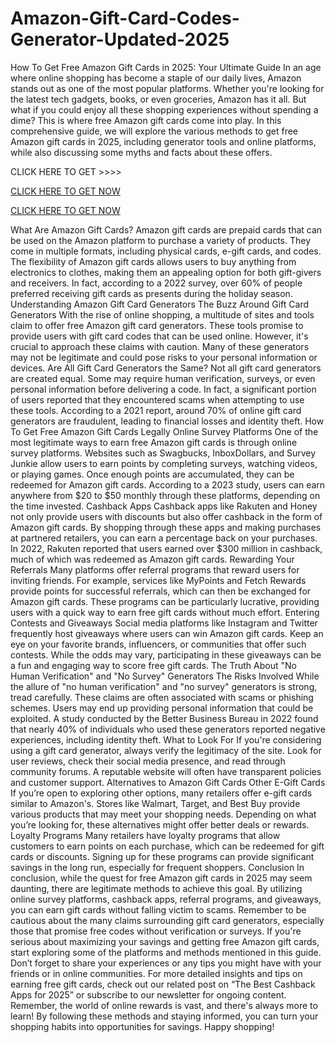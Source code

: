 # Amazon-Gift-Card-Codes-Generator-Updated-2025
How To Get Free Amazon Gift Cards in 2025: Your Ultimate Guide
In an age where online shopping has become a staple of our daily lives, Amazon stands out as one of the most popular platforms. Whether you're looking for the latest tech gadgets, books, or even groceries, Amazon has it all. But what if you could enjoy all these shopping experiences without spending a dime? This is where free Amazon gift cards come into play. In this comprehensive guide, we will explore the various methods to get free Amazon gift cards in 2025, including generator tools and online platforms, while also discussing some myths and facts about these offers.

CLICK HERE TO GET >>>> 

[CLICK HERE TO GET NOW](https://simplyscrolls.xyz/amazon)

[CLICK HERE TO GET NOW](https://simplyscrolls.xyz/amazon)


What Are Amazon Gift Cards?
Amazon gift cards are prepaid cards that can be used on the Amazon platform to purchase a variety of products. They come in multiple formats, including physical cards, e-gift cards, and codes. The flexibility of Amazon gift cards allows users to buy anything from electronics to clothes, making them an appealing option for both gift-givers and receivers. In fact, according to a 2022 survey, over 60% of people preferred receiving gift cards as presents during the holiday season. Understanding Amazon Gift Card Generators The Buzz Around Gift Card Generators
With the rise of online shopping, a multitude of sites and tools claim to offer free Amazon gift card generators. These tools promise to provide users with gift card codes that can be used online. However, it's crucial to approach these claims with caution. Many of these generators may not be legitimate and could pose risks to your personal information or devices. Are All Gift Card Generators the Same?
Not all gift card generators are created equal. Some may require human verification, surveys, or even personal information before delivering a code. In fact, a significant portion of users reported that they encountered scams when attempting to use these tools. According to a 2021 report, around 70% of online gift card generators are fraudulent, leading to financial losses and identity theft. How To Get Free Amazon Gift Cards Legally Online Survey Platforms
One of the most legitimate ways to earn free Amazon gift cards is through online survey platforms. Websites such as Swagbucks, InboxDollars, and Survey Junkie allow users to earn points by completing surveys, watching videos, or playing games. Once enough points are accumulated, they can be redeemed for Amazon gift cards.
According to a 2023 study, users can earn anywhere from $20 to $50 monthly through these platforms, depending on the time invested. Cashback Apps
Cashback apps like Rakuten and Honey not only provide users with discounts but also offer cashback in the form of Amazon gift cards. By shopping through these apps and making purchases at partnered retailers, you can earn a percentage back on your purchases. In 2022, Rakuten reported that users earned over $300 million in cashback, much of which was redeemed as Amazon gift cards. Rewarding Your Referrals
Many platforms offer referral programs that reward users for inviting friends. For example, services like MyPoints and Fetch Rewards provide points for successful referrals, which can then be exchanged for Amazon gift cards. These programs can be particularly lucrative, providing users with a quick way to earn free gift cards without much effort. Entering Contests and Giveaways
Social media platforms like Instagram and Twitter frequently host giveaways where users can win Amazon gift cards. Keep an eye on your favorite brands, influencers, or communities that offer such contests. While the odds may vary, participating in these giveaways can be a fun and engaging way to score free gift cards. The Truth About "No Human Verification" and "No Survey" Generators The Risks Involved
While the allure of "no human verification" and "no survey" generators is strong, tread carefully. These claims are often associated with scams or phishing schemes. Users may end up providing personal information that could be exploited. A study conducted by the Better Business Bureau in 2022 found that nearly 40% of individuals who used these generators reported negative experiences, including identity theft. What to Look For
If you're considering using a gift card generator, always verify the legitimacy of the site. Look for user reviews, check their social media presence, and read through community forums. A reputable website will often have transparent policies and customer support. Alternatives to Amazon Gift Cards Other E-Gift Cards
If you’re open to exploring other options, many retailers offer e-gift cards similar to Amazon's. Stores like Walmart, Target, and Best Buy provide various products that may meet your shopping needs. Depending on what you’re looking for, these alternatives might offer better deals or rewards. Loyalty Programs
Many retailers have loyalty programs that allow customers to earn points on each purchase, which can be redeemed for gift cards or discounts. Signing up for these programs can provide significant savings in the long run, especially for frequent shoppers. Conclusion
In conclusion, while the quest for free Amazon gift cards in 2025 may seem daunting, there are legitimate methods to achieve this goal. By utilizing online survey platforms, cashback apps, referral programs, and giveaways, you can earn gift cards without falling victim to scams. Remember to be cautious about the many claims surrounding gift card generators, especially those that promise free codes without verification or surveys.
If you're serious about maximizing your savings and getting free Amazon gift cards, start exploring some of the platforms and methods mentioned in this guide. Don’t forget to share your experiences or any tips you might have with your friends or in online communities.
For more detailed insights and tips on earning free gift cards, check out our related post on “The Best Cashback Apps for 2025” or subscribe to our newsletter for ongoing content. Remember, the world of online rewards is vast, and there's always more to learn!
By following these methods and staying informed, you can turn your shopping habits into opportunities for savings. Happy shopping!
